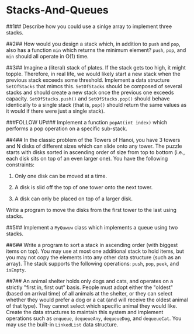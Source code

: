 Stacks-And-Queues
======

##1##
Describe how you could use a sinlge array to implement three stacks.

##2##
How would you design a stack which, in addition to `push` and `pop`, also has a
function `min` which returns the minimum element? `push`, `pop`, and `min`
should all operate in O(1) time.

##3##
Imagine a (literal) stack of plates. If the stack gets too high, it might
topple. Therefore, in real life, we would likely start a new stack when the
previous stack exceeds some threshold. Implement a data structure `SetOfStacks`
that mimcs this. `SetOfStacks` should be composed of several stacks and should
create a new stack once the previous one exceeds capacity. `SetOfStacks.push()`
and `SetOfStacks.pop()` should behave identically to a single stack (that is,
`pop()` should return the same values as it would if there were just a single
stack).

###FOLLOW UP###
Implement a function `popAt(int index)` which performs a pop operation on a
specific sub-stack.

##4##
In the classic problem of the Towers of Hanoi, you have 3 towers and N disks of
different sizes which can slide onto any tower. The puzzle starts with disks
sorted in ascending order of size from top to bottom (i.e., each disk sits on
top of an even larger one). You have the following constraints:

1. Only one disk can be moved at a time.

2. A disk is slid off the top of one tower onto the next tower.

3. A disk can only be placed on top of a larger disk.

Write a program to move the disks from the first tower to the last using stacks.

##5##
Implement a `MyQuwuw` class which implements a queue using two stacks.

##6##
Write a program to sort a stack in ascending order (with biggest items on top).
You may use at most one additional stack to hold items, but you may not copy the
elements into any other data structure (such as an array). The stack supports
the following operations: `push`, `pop`, `peek`, and `isEmpty`.

##7##
An animal shelter holds only dogs and cats, and operates on a strictly "first
in, first out" basis. People must adopt either the "oldest" (based on arrival
time) of all animals at the shelter, or they can select whether they would
prefer a dog or a cat (and will receive the oldest animal of that type). They
cannot select which specific animal they would like. Create the data structures
to maintain this system and implement operations such as `enqueue`,
`dequeueAny`, `dequeueDog`, and `dequeueCat`. You may use the built-in
`LinkedList` data structure.
